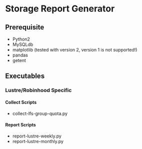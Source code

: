 # Storage Report Generator

## Prerequisite

* Python2
* MySQLdb
* matplotlib (tested with version 2, version 1 is not supported!)
* pandas
* getent

## Executables

### Lustre/Robinhood Specific

#### Collect Scripts
* collect-lfs-group-quota.py

#### Report Scripts
* report-lustre-weekly.py
* report-lustre-monthly.py
